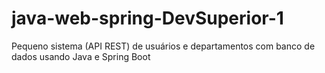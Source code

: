 # java-web-spring-DevSuperior-1
Pequeno sistema (API REST) de usuários e departamentos com banco de dados usando Java e Spring Boot
